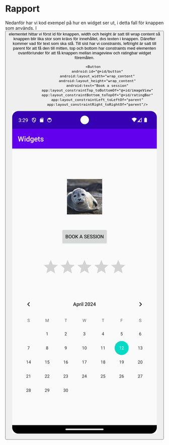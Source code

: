 
# Rapport
Nedanför har vi kod exempel på hur en widget ser ut, i detta fall för knappen som används. 
I <button/> elementet hittar vi först id för knappen, width och height är satt till wrap content
så knappen blir lika stor som krävs för innehållet, dvs texten i knappen. Därefter kommer vad för
text som ska stå. Till sist har vi constraints, left/right är satt till parent för att få den till
mitten, top och bottom har constraints med elementen ovanför/under för att få knappen mellan
imageview och ratingbar widget föremålen.

```
        <Button
            android:id="@+id/button"
            android:layout_width="wrap_content"
            android:layout_height="wrap_content"
            android:text="Book a session"
            app:layout_constraintTop_toBottomOf="@+id/imageView"
            app:layout_constraintBottom_toTopOf="@+id/ratingBar"
            app:layout_constraintLeft_toLeftOf="parent"
            app:layout_constraintRight_toRightOf="parent"/>
```


![](android.png)

